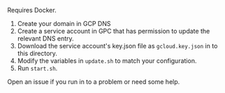 Requires Docker.

1. Create your domain in GCP DNS
2. Create a service account in GPC that has permission to update the relevant DNS entry. 
3. Download the service account's key.json file as `gcloud.key.json` in to this directory.
4. Modify the variables in `update.sh` to match your configuration.
5. Run `start.sh`.

Open an issue if you run in to a problem or need some help.
